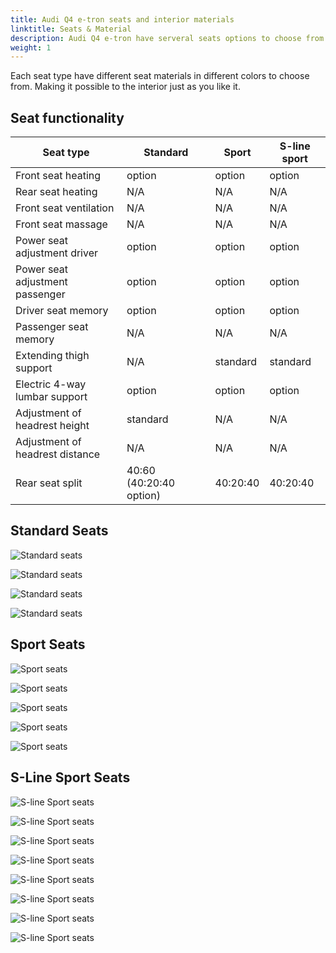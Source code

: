 ```yaml
---
title: Audi Q4 e-tron seats and interior materials
linktitle: Seats & Material
description: Audi Q4 e-tron have serveral seats options to choose from
weight: 1
---
```


Each seat type have different seat materials in different colors to choose from. Making it possible to the interior just as you like it.

## Seat functionality

| **Seat type** | **Standard** | **Sport** | **S-line sport**|
|-------|-------|-------|-------|
|Front seat heating| option | option | option |
|Rear seat heating| N/A | N/A | N/A |
|Front seat ventilation| N/A | N/A | N/A |
|Front seat massage| N/A | N/A | N/A |
|Power seat adjustment driver | option | option | option |
|Power seat adjustment passenger | option | option | option |
|Driver seat memory | option | option | option |
|Passenger seat memory | N/A | N/A | N/A |
|Extending thigh support |N/A | standard |standard |
|Electric 4-way lumbar support |option | option |option |
|Adjustment of headrest height| standard | N/A |N/A |
|Adjustment of headrest distance| N/A | N/A | N/A |
|Rear seat split | 40:60 (40:20:40 option) | 40:20:40 | 40:20:40 |

## Standard Seats

![Standard seats](seats_standard_1.jpg "Standard seats in black fabric (AI)")

![Standard seats](seats_standard_2.jpg "Standard seats in mono.pur 550 black leather (A0)")

![Standard seats](seats_standard_3.jpg "Standard seats in mono.pur 550 pergament beige leather (BH)")

![Standard seats](seats_standard_4.jpg "Standard seats in mono.pur 550 maduro brown leather (FX)")

## Sport Seats

![Sport seats](seats_sport_1.jpg "Sport seats in black Dynamik fabric (AI)")

![Sport seats](seats_sport_1b.jpg "Sport seats in black Dynamik fabric (AI)")

![Sport seats](seats_sport_2.jpg "Sport seats in mono.pur 550 black leather (A0)")

![Sport seats](seats_sport_4.jpg "Sport seats in mono.pur 550 black leather (A0)")

![Sport seats](seats_sport_3.jpg "Sport seats in mono.pur 550 black leather (A0)")

## S-Line Sport Seats

![S-line Sport seats](seats_sline_1.jpg "S-line Sport seats with mono.pur 550 leather and facbric in black (AI)")

![S-line Sport seats](seats_sline_5.jpg "S-line Sport seats with mono.pur 550 leather and facbric in grey (FS)")

![S-line Sport seats](seats_sline_6.jpg "S-line Sport seats with mono.pur 550 leather and facbric in grey (FS)")

![S-line Sport seats](seats_sline_2.jpg "S-line Sport seats with mono.pur 550 leather in black (A0)")

![S-line Sport seats](seats_sline_3.jpg "S-line Sport seats with mono.pur 550 leather and Dinamica facbric in black (AI)")

![S-line Sport seats](seats_sline_4.jpg "S-line Sport seats with Feinappa leather in black (A0)")

![S-line Sport seats](seats_sline_8.jpg "S-line Sport seats with Feinappa leather in black (A0)")

![S-line Sport seats](seats_sline_9.jpg "S-line Sport seats with Feinappa leather in black (A0)")